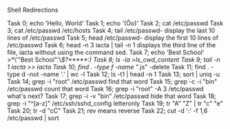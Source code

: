 Shell Redirections

Task 0; echo 'Hello, World'
Task 1; echo '(Ôo)'
Task 2; cat /etc/passwd
Task 3; cat /etc/passwd /etc/hosts
Task 4; tail /etc/passwd- display the last 10 lines of /etc/passwd
Task 5; head /etc/passwd- display the first 10 lines of /etc/passwd
Task 6; head -n 3 iacta | tail -n 1 displays the third line of the file, iacta without using the command sed.
Task 7; echo 'Best School' >\*\\'"Best School"\'\\*$\?\*\*\*\*\*:)
Task 8; ls -la >ls_cwd_content
Task 9; tail -n 1 iacta >> iacta
Task 10; find . -type f -name "*.js" -delete
Task 11; find . -type d -not -name '.' | wc -l
Task 12; ls -t1 | head -n 1
Task 13; sort | uniq -u
Task 14; grep -i "root" /etc/passwd find that word
Task 15; grep -c -i "bin" /etc/passwd count that word
Task 16; grep -i "root" -A 3 /etc/passwd what's next?
Task 17; grep -i -v "bin" /etc/passwd hide that word
Task 18; grep -i "^[a-z]" /etc/ssh/sshd_config letteronly
Task 19; tr "A" "Z" | tr "c" "e"
Task 20; tr -d "cC"
Task 21; rev means reverse
Task 22; cut -d ':' -f 1,6 /etc/passwd | sort
